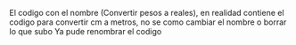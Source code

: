 El codigo con el nombre (Convertir pesos a reales), en realidad contiene el codigo para convertir cm a metros, no se como cambiar el nombre o borrar lo que subo
Ya pude renombrar el codigo 
